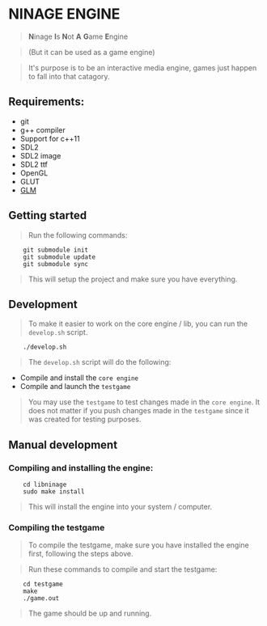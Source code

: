 # NINAGE ENGINE
> **N**inage **I**s **N**ot **A** **G**ame **E**ngine

> (But it can be used as a game engine)

> It's purpose is to be an interactive media engine, games just happen
> to fall into that catagory.

## Requirements:
* git
* g++ compiler
* Support for c++11
* SDL2
* SDL2 image
* SDL2 ttf
* OpenGL
* GLUT
* [GLM](http://glm.g-truc.net/0.9.8/index.html)

## Getting started
> Run the following commands:

        git submodule init
        git submodule update
        git submodule sync

> This will setup the project and make sure you have everything.

## Development
> To make it easier to work on the core engine / lib, you can run
> the `develop.sh` script.

        ./develop.sh

> The `develop.sh` script will do the following:
* Compile and install the `core engine`
* Compile and launch the `testgame`

> You may use the `testgame` to test changes made in the `core engine`.
> It does not matter if you push changes made in the `testgame` since it
> was created for testing purposes.

## Manual development
### Compiling and installing the engine:

        cd libninage
        sudo make install

> This will install the engine into your system / computer.

### Compiling the testgame
> To compile the testgame, make sure you have installed the engine first,
> following the steps above.

> Run these commands to compile and start the testgame:

        cd testgame
        make
        ./game.out

> The game should be up and running.
